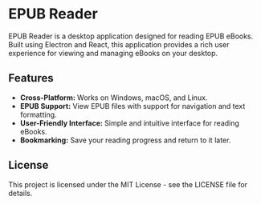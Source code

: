 # EPUB Reader

EPUB Reader is a desktop application designed for reading EPUB eBooks. Built using Electron and React, this application provides a rich user experience for viewing and managing eBooks on your desktop.

## Features

- **Cross-Platform:** Works on Windows, macOS, and Linux.
- **EPUB Support:** View EPUB files with support for navigation and text formatting.
- **User-Friendly Interface:** Simple and intuitive interface for reading eBooks.
- **Bookmarking:** Save your reading progress and return to it later.

## License
This project is licensed under the MIT License - see the LICENSE file for details.